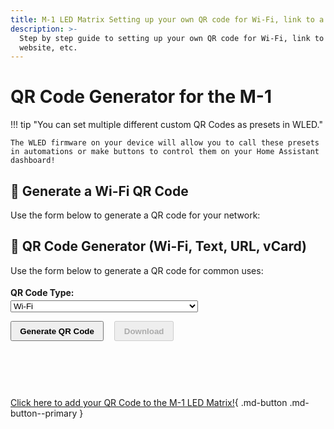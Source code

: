 ```yaml
---
title: M-1 LED Matrix Setting up your own QR code for Wi-Fi, link to a website, etc.
description: >-
  Step by step guide to setting up your own QR code for Wi-Fi, link to a
  website, etc.
---
```

# QR Code Generator for the M-1

!!! tip "You can set multiple different custom QR Codes as presets in WLED."

    The WLED firmware on your device will allow you to call these presets in automations or make buttons to control them on your Home Assistant dashboard!

## 📶 Generate a Wi-Fi QR Code

Use the form below to generate a QR code for your network:

## 🔧 QR Code Generator (Wi-Fi, Text, URL, vCard)

Use the form below to generate a QR code for common uses:

<div style="margin-top: 1em; line-height: 1.8;">
  <label><strong>QR Code Type:</strong><br>
    <select id="qrType" onchange="updateForm()" style="width: 100%; max-width: 300px;">
      <option value="wifi">Wi-Fi</option>
      <option value="text">Text</option>
      <option value="url">URL</option>
      <option value="vcard">vCard (Contact)</option>
    </select>
  </label>
</div>

<!-- Dynamic form inputs -->
<div id="qrForm" style="margin-top: 1em;"></div>

<button onclick="generateQRCode()" style="padding: 0.5em 1em; font-weight: bold;">Generate QR Code</button>
<button id="downloadBtn" onclick="downloadQRCode()" disabled style="padding: 0.5em 1em; font-weight: bold; margin-left: 1em;">Download</button>

<div id="qrcode" style="margin-top: 2em;"></div>

<script src="https://cdnjs.cloudflare.com/ajax/libs/qrious/4.0.2/qrious.min.js"></script>
<script>
  let qr;

  function updateForm() {
    const type = document.getElementById("qrType").value;
    const form = document.getElementById("qrForm");
    form.innerHTML = '';

    if (type === "wifi") {
      form.innerHTML = `
        <label><strong>SSID:</strong><br><input type="text" id="ssid" style="width: 100%; max-width: 300px;"></label><br>
        <label><strong>Password:</strong><br><input type="text" id="password" style="width: 100%; max-width: 300px;"></label><br>
        <label><strong>Encryption:</strong><br>
          <select id="encryption" style="width: 100%; max-width: 300px;">
            <option value="WPA">WPA/WPA2</option>
            <option value="WEP">WEP</option>
            <option value="">None</option>
          </select>
        </label><br>
      `;
    } else if (type === "text") {
      form.innerHTML = `
        <label><strong>Text to encode:</strong><br><textarea id="text" style="width: 100%; max-width: 500px;" rows="4"></textarea></label><br>
      `;
    } else if (type === "url") {
      form.innerHTML = `
        <label><strong>URL:</strong><br><input type="url" id="url" placeholder="https://example.com" style="width: 100%; max-width: 500px;"></label><br>
      `;
    } else if (type === "vcard") {
      form.innerHTML = `
        <label><strong>Full Name:</strong><br><input type="text" id="fullname" style="width: 100%; max-width: 300px;"></label><br>
        <label><strong>Phone:</strong><br><input type="tel" id="phone" style="width: 100%; max-width: 300px;"></label><br>
        <label><strong>Email:</strong><br><input type="email" id="email" style="width: 100%; max-width: 300px;"></label><br>
        <label><strong>Org (optional):</strong><br><input type="text" id="org" style="width: 100%; max-width: 300px;"></label><br>
      `;
    }
  }

  function generateQRCode() {
    const type = document.getElementById("qrType").value;
    let data = "";

    if (type === "wifi") {
      const ssid = document.getElementById("ssid").value;
      const password = document.getElementById("password").value;
      const encryption = document.getElementById("encryption").value;
      if (!ssid) return alert("SSID is required.");
      data = `WIFI:T:${encryption};S:${ssid};P:${password};;`;
    }

    else if (type === "text") {
      data = document.getElementById("text").value.trim();
      if (!data) return alert("Text is required.");
    }

    else if (type === "url") {
      data = document.getElementById("url").value.trim();
      if (!data.startsWith("http")) return alert("Please enter a valid URL.");
    }

    else if (type === "vcard") {
      const fn = document.getElementById("fullname").value;
      const phone = document.getElementById("phone").value;
      const email = document.getElementById("email").value;
      const org = document.getElementById("org").value;
      if (!fn) return alert("Full name is required.");
      data = `BEGIN:VCARD
VERSION:3.0
FN:${fn}
${org ? "ORG:" + org + "\n" : ""}TEL:${phone}
EMAIL:${email}
END:VCARD`;
    }

    qr = new QRious({
      value: data,
      size: 256,
      background: getComputedStyle(document.body).backgroundColor,
      foreground: getComputedStyle(document.body).color
    });

    const container = document.getElementById("qrcode");
    container.innerHTML = '';
    container.appendChild(qr.image);

    document.getElementById("downloadBtn").disabled = false;
  }

  function downloadQRCode() {
    if (!qr) return;
    const link = document.createElement('a');
    link.download = 'qr-code.png';
    link.href = qr.toDataURL('image/png');
    link.click();
  }

  // Regenerate QR when dark mode changes
  const observer = new MutationObserver(() => {
    if (qr) generateQRCode();
  });

  observer.observe(document.documentElement, {
    attributes: true,
    attributeFilter: ['data-md-color-scheme']
  });

  // Initialize default form
  updateForm();
</script>



&nbsp;

&nbsp;

[Click here to add your QR Code to the M-1 LED Matrix!](https://wiki.apolloautomation.com/products/m1/examples/create-logo-image/){       .md-button .md-button--primary }